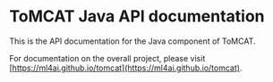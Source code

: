 ToMCAT Java API documentation
=============================

This is the API documentation for the Java component of ToMCAT.

For documentation on the overall project, please visit
[https://ml4ai.github.io/tomcat](https://ml4ai.github.io/tomcat).
